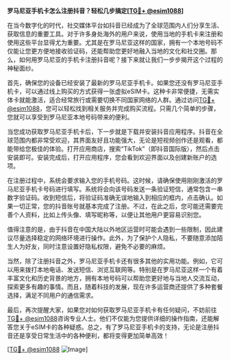 **罗马尼亚手机卡怎么注册抖音？轻松几步搞定[[TG💪+ @esim1088](https://t.me/s/esim1088)]**

在当今数字化的时代，社交媒体平台如抖音已经成为了全球范围内人们分享生活、获取信息的重要工具。对于许多身处海外的用户来说，使用当地的手机卡来注册和使用这些平台显得尤为重要。尤其是在罗马尼亚这样的国家，拥有一个本地号码不仅能让您更方便地接收验证码，还能帮助您更好地融入当地的文化和社交圈。那么，如何用罗马尼亚的手机卡注册抖音呢？接下来就让我们一步步揭开这个过程的神秘面纱。

首先，确保您的设备已经安装了最新的罗马尼亚手机卡。如果您还没有罗马尼亚手机卡，可以通过线上购买的方式获得一张虚拟eSIM卡。这种卡非常便捷，无需实体卡就能激活，适合经常旅行或需要切换不同国家网络的人群。通过访问[TG💪+ @esim1088](https://t.me/s/esim1088)，您可以轻松找到相关服务并完成购买流程。只需几个简单的步骤，您就可以享受到罗马尼亚本地号码带来的便利。

当您成功获取罗马尼亚手机卡后，下一步就是下载并安装抖音应用程序。抖音在全球范围内都非常受欢迎，其界面友好且功能强大，无论是短视频创作还是观看，都能带给您极佳的体验。打开应用商店，搜索“TikTok”（即抖音国际版），然后点击安装即可。安装完成后，打开应用程序，您会看到欢迎界面以及创建新账户的选项。

在注册过程中，系统会要求输入您的手机号码。这时候，请确保使用刚刚激活的罗马尼亚手机卡号码进行填写。系统将会向该号码发送一条验证短信，通常包含一串数字验证码。收到短信后，将验证码准确无误地输入到相应的框内，点击确认。如果一切正常，您的抖音账号就基本完成了注册。不过，在此之后，您可能还需要完善个人资料，比如上传头像、填写昵称等，以便让其他用户更容易识别您。

值得注意的是，由于抖音在中国大陆以外地区运营时可能会遇到一些限制，因此建议尽量选择稳定的网络环境进行操作。此外，为了保护个人隐私，不要随意添加陌生人为好友，同时注意设置好隐私权限，避免不必要的麻烦。

当然，除了注册抖音之外，罗马尼亚手机卡还有很多其他的实用功能。例如，它可以用来拨打本地电话、发送短信、浏览互联网等。特别是在罗马尼亚这样一个有着丰富文化和历史背景的地方，拥有本地号码可以帮助您更好地与当地人交流互动，探索更多有趣的事情。而且，随着科技的发展，现在许多运营商还提供了多种套餐选择，满足不同用户的通信需求。

最后，再次提醒大家，如果您对如何获取罗马尼亚手机卡有任何疑问，不妨前往[TG💪+ @esim1088](https://t.me/s/esim1088)咨询专业人士。他们不仅能为您提供详细的操作指南，还能解答您关于eSIM卡的各种疑惑。总之，有了罗马尼亚手机卡的支持，无论是注册抖音还是享受日常生活中的各种便利，都将变得更加简单高效！

[[TG💪+ @esim1088](https://t.me/s/esim1088) ![Image](https://i.postimg.cc/4NQfJmqS/Snipaste-2025-05-13-00-14-12.png)]